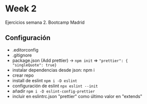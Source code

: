 # Week 2

Ejercicios semana 2. Bootcamp Madrid

## Configuración

- .editorconfig
- .gitignore
- package.json (Add prettier) -> `npm init` => `"prettier": { "singleQuote": true}`
- instalar dependencias desde json: npm i
- crear repo
- install de eslint `npm i -D eslint`
- configuración de eslint `npx eslint --init`
- añadir `npm i -D eslint-config-prettier`
- incluir en eslintrc.json "prettier" como último valor en "extends"
